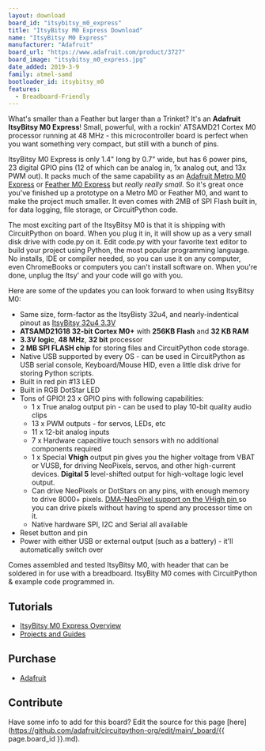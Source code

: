 ```yaml
---
layout: download
board_id: "itsybitsy_m0_express"
title: "ItsyBitsy M0 Express Download"
name: "ItsyBitsy M0 Express"
manufacturer: "Adafruit"
board_url: "https://www.adafruit.com/product/3727"
board_image: "itsybitsy_m0_express.jpg"
date_added: 2019-3-9
family: atmel-samd
bootloader_id: itsybitsy_m0
features:
  - Breadboard-Friendly
---
```


What's smaller than a Feather but larger than a Trinket? It's an **Adafruit ItsyBitsy M0 Express**! Small, powerful, with a rockin' ATSAMD21 Cortex M0 processor running at 48 MHz - this microcontroller board is perfect when you want something very compact, but still with a bunch of pins.

ItsyBitsy M0 Express is only 1.4" long by 0.7" wide, but has 6 power pins, 23 digital GPIO pins (12 of which can be analog in, 1x analog out, and 13x PWM out). It packs much of the same capability as an [Adafruit Metro M0 Express](https://www.adafruit.com/product/3505) or [Feather M0 Express](https://www.adafruit.com/product/3403) but _really really small_. So it's great once you've finished up a prototype on a Metro M0 or Feather M0, and want to make the project much smaller. It even comes with 2MB of SPI Flash built in, for data logging, file storage, or CircuitPython code.

The most exciting part of the ItsyBitsy M0 is that it is shipping with CircuitPython on board. When you plug it in, it will show up as a very small disk drive with code.py on it. Edit code.py with your favorite text editor to build your project using Python, the most popular programming language. No installs, IDE or compiler needed, so you can use it on any computer, even ChromeBooks or computers you can't install software on. When you're done, unplug the Itsy' and your code will go with you.

Here are some of the updates you can look forward to when using ItsyBitsy M0:

*   Same size, form-factor as the ItsyBisty 32u4, and nearly-indentical pinout as [ItsyBitsy 32u4 3.3V](https://www.adafruit.com/product/3675)
*   **ATSAMD21G18 32-bit Cortex M0+** with **256KB Flash** and **32 KB RAM**
*   **3.3V logic**, **48 MHz**, **32 bit** processor
*   **2 MB SPI FLASH chip** for storing files and CircuitPython code storage.
*   Native USB supported by every OS - can be used in CircuitPython as USB serial console, Keyboard/Mouse HID, even a little disk drive for storing Python scripts.
*   Built in red pin #13 LED
*   Built in RGB DotStar LED
*   Tons of GPIO! 23 x GPIO pins with following capabilities:
    *   1 x True analog output pin - can be used to play 10-bit quality audio clips
    *   13 x PWM outputs - for servos, LEDs, etc
    *   11 x 12-bit analog inputs
    *   7 x Hardware capacitive touch sensors with no additional components required
    *   1 x Special **Vhigh** output pin gives you the higher voltage from VBAT or VUSB, for driving NeoPixels, servos, and other high-current devices. **Digital 5** level-shifted output for high-voltage logic level output.
    *   Can drive NeoPixels or DotStars on any pins, with enough memory to drive 8000+ pixels. [DMA-NeoPixel support on the VHigh pin ](https://learn.adafruit.com/dma-driven-neopixels)so you can drive pixels without having to spend any processor time on it.
    *   Native hardware SPI, I2C and Serial all available
*   Reset button and pin
*   Power with either USB or external output (such as a battery) - it'll automatically switch over

Comes assembled and tested ItsyBitsy M0, with header that can be soldered in for use with a breadboard. ItsyBity M0 comes with CircuitPython & example code programmed in.

## Tutorials

* [ItsyBitsy M0 Express Overview](https://learn.adafruit.com/introducing-itsy-bitsy-m0)
* [Projects and Guides](https://learn.adafruit.com/products/3727/guides)
## Purchase
* [Adafruit](https://www.adafruit.com/product/3727)

## Contribute

Have some info to add for this board? Edit the source for this page [here](https://github.com/adafruit/circuitpython-org/edit/main/_board/{{ page.board_id }}.md).

